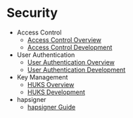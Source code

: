 # Security

- Access Control  
  - [Access Control Overview](accesstoken-overview.md)
  - [Access Control Development](accesstoken-guidelines.md)
- User Authentication
  - [User Authentication Overview](userauth-overview.md)
  - [User Authentication Development](userauth-guidelines.md)
- Key Management
  - [HUKS Overview](huks-overview.md)
  - [HUKS Development](huks-guidelines.md)
- hapsigner  
  - [hapsigner Guide](hapsigntool-guidelines.md)

